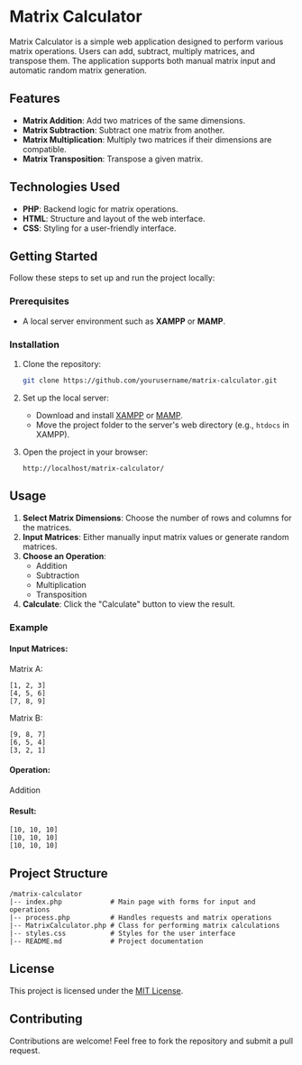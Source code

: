 # Matrix Calculator

Matrix Calculator is a simple web application designed to perform various matrix operations. Users can add, subtract, multiply matrices, and transpose them. The application supports both manual matrix input and automatic random matrix generation.

## Features

- **Matrix Addition**: Add two matrices of the same dimensions.
- **Matrix Subtraction**: Subtract one matrix from another.
- **Matrix Multiplication**: Multiply two matrices if their dimensions are compatible.
- **Matrix Transposition**: Transpose a given matrix.

## Technologies Used

- **PHP**: Backend logic for matrix operations.
- **HTML**: Structure and layout of the web interface.
- **CSS**: Styling for a user-friendly interface.

## Getting Started

Follow these steps to set up and run the project locally:

### Prerequisites

- A local server environment such as **XAMPP** or **MAMP**.

### Installation

1. Clone the repository:
   ```bash
   git clone https://github.com/yourusername/matrix-calculator.git
   ```

2. Set up the local server:
   - Download and install [XAMPP](https://www.apachefriends.org/) or [MAMP](https://www.mamp.info/).
   - Move the project folder to the server's web directory (e.g., `htdocs` in XAMPP).

3. Open the project in your browser:
   ```
   http://localhost/matrix-calculator/
   ```

## Usage

1. **Select Matrix Dimensions**: Choose the number of rows and columns for the matrices.
2. **Input Matrices**: Either manually input matrix values or generate random matrices.
3. **Choose an Operation**:
   - Addition
   - Subtraction
   - Multiplication
   - Transposition
4. **Calculate**: Click the "Calculate" button to view the result.

### Example

#### Input Matrices:

Matrix A:
```
[1, 2, 3]
[4, 5, 6]
[7, 8, 9]
```

Matrix B:
```
[9, 8, 7]
[6, 5, 4]
[3, 2, 1]
```

#### Operation:
Addition

#### Result:
```
[10, 10, 10]
[10, 10, 10]
[10, 10, 10]
```

## Project Structure

```
/matrix-calculator
|-- index.php            # Main page with forms for input and operations
|-- process.php          # Handles requests and matrix operations
|-- MatrixCalculator.php # Class for performing matrix calculations
|-- styles.css           # Styles for the user interface
|-- README.md            # Project documentation
```

## License

This project is licensed under the [MIT License](LICENSE).

## Contributing

Contributions are welcome! Feel free to fork the repository and submit a pull request.
